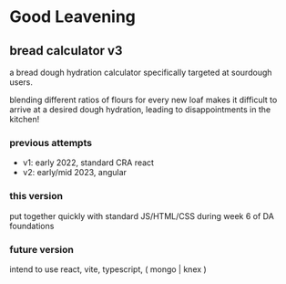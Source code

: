 # Good Leavening

## bread calculator v3

a bread dough hydration calculator specifically targeted at sourdough users. 

blending different ratios of flours for every new loaf makes it difficult to arrive at a desired dough hydration, leading to disappointments in the kitchen!

### previous attempts

* v1: early 2022, standard CRA react
* v2: early/mid 2023, angular

### this version

put together quickly with standard JS/HTML/CSS during week 6 of DA foundations 

### future version

intend to use react, vite, typescript, ( mongo | knex )